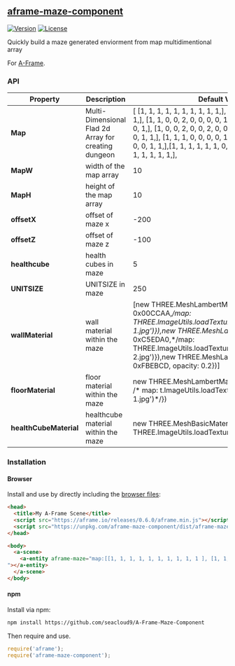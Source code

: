 ## [aframe-maze-component](http://seacloud9.github.io/aframe-maze-component/)

[![Version](http://img.shields.io/npm/v/aframe-maze-component.svg?style=flat-square)](https://npmjs.org/package/aframe-maze-component)
[![License](http://img.shields.io/npm/l/aframe-maze-component.svg?style=flat-square)](https://npmjs.org/package/aframe-maze-component)

Quickly build a maze generated enviorment from map multidimentional array

For [A-Frame](https://aframe.io).

### API

| Property | Description | Default Value |
| -------- | ----------- | ------------- |
|**Map**   | Multi-Dimensional Flad 2d Array for creating dungeon |      [ [1, 1, 1, 1, 1, 1, 1, 1, 1, 1,],  [1, 1, 0, 0, 0, 0, 0, 1, 1, 1,], [1, 1, 0, 0, 2, 0, 0, 0, 0, 1,], [1, 0, 0, 0, 0, 2, 0, 0, 0, 1,], [1, 0, 0, 2, 0, 0, 2, 0, 0, 1,], [1, 0, 0, 0, 2, 0, 0, 0, 1, 1,], [1, 1, 1, 0, 0, 0, 0, 1, 1, 1,], [1, 1, 1, 0, 0, 1, 0, 0, 1, 1,],[1, 1, 1, 1, 1, 1, 0, 0, 1, 1,], [1, 1, 1, 1, 1, 1, 1, 1, 1, 1,], 
| **MapW** | width of the map array | 10 |
| **MapH** | height of the map array | 10 |
| **offsetX** | offset of maze x | -200 |
| **offsetZ** | offset of maze z | -100 |
| **healthcube** | health cubes in maze | 5 |
| **UNITSIZE** | UNITSIZE in maze | 250 |
| **wallMaterial** | wall material within the maze | [new THREE.MeshLambertMaterial({/* color: 0x00CCAA,*/map: THREE.ImageUtils.loadTexture('images/wall-1.jpg')}),new THREE.MeshLambertMaterial({/* color: 0xC5EDA0,*/map: THREE.ImageUtils.loadTexture('images/wall-2.jpg')}),new THREE.MeshLambertMaterial({color: 0xFBEBCD, opacity: 0.2})]|
| **floorMaterial** | floor material within the maze | new THREE.MeshLambertMaterial({color: 0xEDCBA0 /* map: t.ImageUtils.loadTexture('images/floor-1.jpg')*/}) |
| **healthCubeMaterial** | healthcube material within the maze | new THREE.MeshBasicMaterial({map: THREE.ImageUtils.loadTexture('images/health.png')}) |


### Installation

#### Browser

Install and use by directly including the [browser files](dist):

```html
<head>
  <title>My A-Frame Scene</title>
  <script src="https://aframe.io/releases/0.6.0/aframe.min.js"></script>
  <script src="https://unpkg.com/aframe-maze-component/dist/aframe-maze-component.min.js"></script>
</head>

<body>
  <a-scene>
    <a-entity aframe-maze="map:[[1, 1, 1, 1, 1, 1, 1, 1, 1, 1 ], [1, 1, 0, 0, 0, 0, 0, 1, 1, 1 ], [1, 1, 0, 0, 2, 0, 0, 0, 0, 1 ], [1, 0, 0, 0, 0, 2, 0, 0, 0, 1 ], [1, 0, 0, 2, 0, 0, 2, 0, 0, 1 ], [1, 0, 0, 0, 2, 0, 0, 0, 1, 1 ], [1, 1, 1, 0, 0, 0, 0, 1, 1, 1 ], [1, 1, 1, 0, 0, 1, 0, 0, 1, 1 ], [1, 1, 1, 1, 1, 1, 0, 0, 1, 1 ], [1, 1, 1, 1, 1, 1, 1, 1, 1, 1 ]]
"></a-entity>
  </a-scene>
</body>
```

<!-- If component is accepted to the Registry, uncomment this. -->
<!--
Or with [angle](https://npmjs.com/package/angle/), you can install the proper
version of the component straight into your HTML file, respective to your
version of A-Frame:

```sh
angle install aframe-maze-component
```
-->

#### npm

Install via npm:

```bash
npm install https://github.com/seacloud9/A-Frame-Maze-Component
```

Then require and use.

```js
require('aframe');
require('aframe-maze-component');
```
